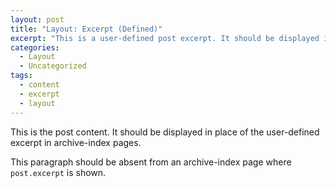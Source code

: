 ```yaml
---
layout: post
title: "Layout: Excerpt (Defined)"
excerpt: "This is a user-defined post excerpt. It should be displayed in place of the post content in archive-index pages."
categories:
  - Layout
  - Uncategorized
tags:
  - content
  - excerpt
  - layout
---
```


This is the post content. It should be displayed in place of the user-defined excerpt in archive-index pages.

This paragraph should be absent from an archive-index page where `post.excerpt` is shown.